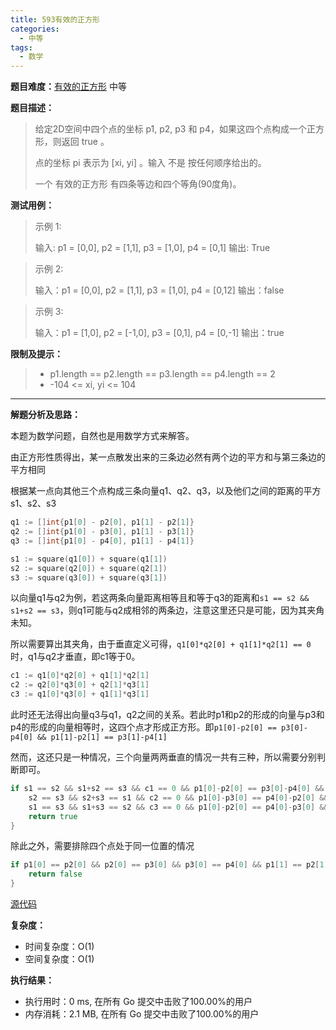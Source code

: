 ```yaml
---
title: 593有效的正方形
categories:
  - 中等
tags:
  - 数学
---
```

**题目难度：**[有效的正方形](https://leetcode.cn/problems/valid-square/) 中等

**题目描述：**

> 给定2D空间中四个点的坐标 p1, p2, p3 和 p4，如果这四个点构成一个正方形，则返回 true 。
>
>点的坐标 pi 表示为 [xi, yi] 。输入 不是 按任何顺序给出的。
>
> 一个 有效的正方形 有四条等边和四个等角(90度角)。


**测试用例：**



> 示例 1:
>
> 输入: p1 = [0,0], p2 = [1,1], p3 = [1,0], p4 = [0,1]
> 输出: True


> 示例 2:
>
> 输入：p1 = [0,0], p2 = [1,1], p3 = [1,0], p4 = [0,12]
> 输出：false

> 示例 3:
>
> 输入：p1 = [1,0], p2 = [-1,0], p3 = [0,1], p4 = [0,-1]
> 输出：true


**限制及提示：**
> - p1.length == p2.length == p3.length == p4.length == 2
> - -104 <= xi, yi <= 104


---
**解题分析及思路：**

本题为数学问题，自然也是用数学方式来解答。

由正方形性质得出，某一点散发出来的三条边必然有两个边的平方和与第三条边的平方相同

根据某一点向其他三个点构成三条向量q1、q2、q3，以及他们之间的距离的平方s1、s2、s3

```go
q1 := []int{p1[0] - p2[0], p1[1] - p2[1]}
q2 := []int{p1[0] - p3[0], p1[1] - p3[1]}
q3 := []int{p1[0] - p4[0], p1[1] - p4[1]}

s1 := square(q1[0]) + square(q1[1])
s2 := square(q2[0]) + square(q2[1])
s3 := square(q3[0]) + square(q3[1])
```

以向量q1与q2为例，若这两条向量距离相等且和等于q3的距离和`s1 == s2 && s1+s2 == s3`，则q1可能与q2成相邻的两条边，注意这里还只是可能，因为其夹角未知。

所以需要算出其夹角，由于垂直定义可得，`q1[0]*q2[0] + q1[1]*q2[1] == 0`时，q1与q2才垂直，即c1等于0。

```go
c1 := q1[0]*q2[0] + q1[1]*q2[1]
c2 := q2[0]*q3[0] + q2[1]*q3[1]
c3 := q1[0]*q3[0] + q1[1]*q3[1]
```

此时还无法得出向量q3与q1，q2之间的关系。若此时p1和p2的形成的向量与p3和p4的形成的向量相等时，这四个点才形成正方形。即`p1[0]-p2[0] == p3[0]-p4[0] && p1[1]-p2[1] == p3[1]-p4[1]`


然而，这还只是一种情况，三个向量两两垂直的情况一共有三种，所以需要分别判断即可。
```go
if s1 == s2 && s1+s2 == s3 && c1 == 0 && p1[0]-p2[0] == p3[0]-p4[0] && p1[1]-p2[1] == p3[1]-p4[1] ||
    s2 == s3 && s2+s3 == s1 && c2 == 0 && p1[0]-p3[0] == p4[0]-p2[0] && p1[1]-p3[1] == p4[1]-p2[1] ||
    s1 == s3 && s1+s3 == s2 && c3 == 0 && p1[0]-p2[0] == p4[0]-p3[0] && p1[1]-p2[1] == p4[1]-p3[1] {
    return true
}
```

除此之外，需要排除四个点处于同一位置的情况
```go
if p1[0] == p2[0] && p2[0] == p3[0] && p3[0] == p4[0] && p1[1] == p2[1] && p2[1] == p3[1] && p3[1] == p4[1] {
    return false
}
```


[源代码](https://github.com/lomtom/algorithm-go/blob/main/leetcode/593有效的正方形_test.go)

**复杂度：**

- 时间复杂度：O(1)
- 空间复杂度：O(1)

**执行结果：**

- 执行用时：0 ms, 在所有 Go 提交中击败了100.00%的用户
- 内存消耗：2.1 MB, 在所有 Go 提交中击败了100.00%的用户
